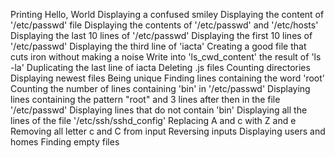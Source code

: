 Printing Hello, World
Displaying a confused smiley
Displaying the content of '/etc/passwd' file
Displaying the contents of '/etc/passwd' and '/etc/hosts'
Displaying the last 10 lines of '/etc/passwd'
Displaying the first 10 lines of '/etc/passwd'
Displaying the third line of 'iacta'
Creating a good file that cuts iron without making a noise
Write into 'ls_cwd_content' the result of 'ls -la'
Duplicating the last line of iacta
Deleting .js files
Counting directories
Displaying newest files
Being unique
Finding lines containing the word 'root'
Counting the number of lines containing 'bin' in '/etc/passwd'
Displaying lines containing the pattern "root" and 3 lines after then in the file '/etc/passwd'
Displaying lines that do not contain 'bin'
Displaying all the lines of the file '/etc/ssh/sshd_config'
Replacing A and c with Z and e
Removing all letter c and C from input
Reversing inputs
Displaying users and homes 
Finding empty files
